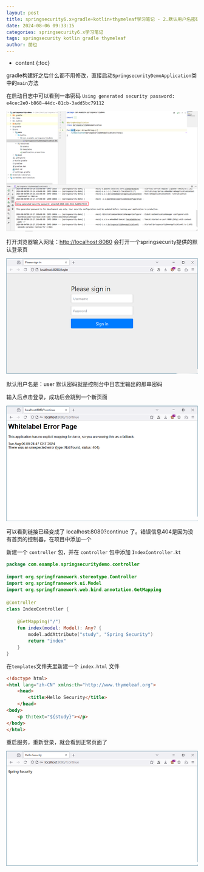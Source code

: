 ```yaml
---
layout: post
title: springsecurity6.x+gradle+kotlin+thymeleaf学习笔记 - 2.默认用户名密码
date: 2024-08-06 09:33:15
categories: springsecurity6.x学习笔记
tags: springsecurity kotlin gradle thymeleaf
author: 朋也
---
```


* content
{:toc}




gradle构建好之后什么都不用修改，直接启动`SpringsecurityDemoApplication`类中的`main`方法

在启动日志中可以看到一串密码
`Using generated security password: e4cec2e0-b868-44dc-81cb-3add5bc79112`

![](/assets/images/1745308949696.png)

打开浏览器输入网址：[http://localhost:8080](http://localhost:8080) 会打开一个springsecurity提供的默认登录页

![](/assets/images/1745308961790.png)

默认用户名是：user
默认密码就是控制台中日志里输出的那串密码

输入后点击登录，成功后会跳到一个新页面

![](/assets/images/1745308971346.png)

可以看到链接已经变成了 localhost:8080?continue 了。错误信息404是因为没有首页的控制器，在项目中添加一个

新建一个 `controller` 包，并在 `controller` 包中添加 `IndexController.kt`

```kotlin
package com.example.springsecuritydemo.controller

import org.springframework.stereotype.Controller
import org.springframework.ui.Model
import org.springframework.web.bind.annotation.GetMapping

@Controller
class IndexController {

    @GetMapping("/")
    fun index(model: Model): Any? {
        model.addAttribute("study", "Spring Security")
        return "index"
    }
}
```
在`templates`文件夹里新建一个 `index.html` 文件

```html
<!doctype html>
<html lang="zh-CN" xmlns:th="http://www.thymeleaf.org">
    <head>
        <title>Hello Security</title>
    </head>
<body>
    <p th:text="${study}"></p>
</body>
</html>
```
重启服务，重新登录，就会看到正常页面了

![](/assets/images/1745308988161.png)